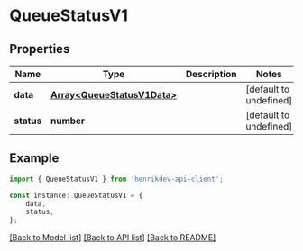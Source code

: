 # QueueStatusV1


## Properties

Name | Type | Description | Notes
------------ | ------------- | ------------- | -------------
**data** | [**Array&lt;QueueStatusV1Data&gt;**](QueueStatusV1Data.md) |  | [default to undefined]
**status** | **number** |  | [default to undefined]

## Example

```typescript
import { QueueStatusV1 } from 'henrikdev-api-client';

const instance: QueueStatusV1 = {
    data,
    status,
};
```

[[Back to Model list]](../README.md#documentation-for-models) [[Back to API list]](../README.md#documentation-for-api-endpoints) [[Back to README]](../README.md)
